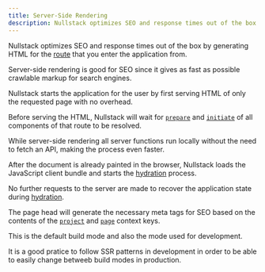 ```yaml
---
title: Server-Side Rendering
description: Nullstack optimizes SEO and response times out of the box by generating HTML for the route that you enter the application from
---
```


Nullstack optimizes SEO and response times out of the box by generating HTML for the [route](/routes-and-params) that you enter the application from.

Server-side rendering is good for SEO since it gives as fast as possible crawlable markup for search engines.

Nullstack starts the application for the user by first serving HTML of only the requested page with no overhead.

Before serving the HTML, Nullstack will wait for [`prepare`](/full-stack-lifecycle) and [`initiate`](/full-stack-lifecycle) of all components of that route to be resolved.

While server-side rendering all server functions run locally without the need to fetch an API, making the process even faster.

After the document is already painted in the browser, Nullstack loads the JavaScript client bundle and starts the [hydration](/full-stack-lifecycle) process. 

No further requests to the server are made to recover the application state during [hydration](/full-stack-lifecycle).

The page head will generate the necessary meta tags for SEO based on the contents of the [`project`](/context-project) and [`page`](/context-page) context keys.

This is the default build mode and also the mode used for development.

It is a good pratice to follow SSR patterns in development in order to be able to easily change betweeb build modes in production.